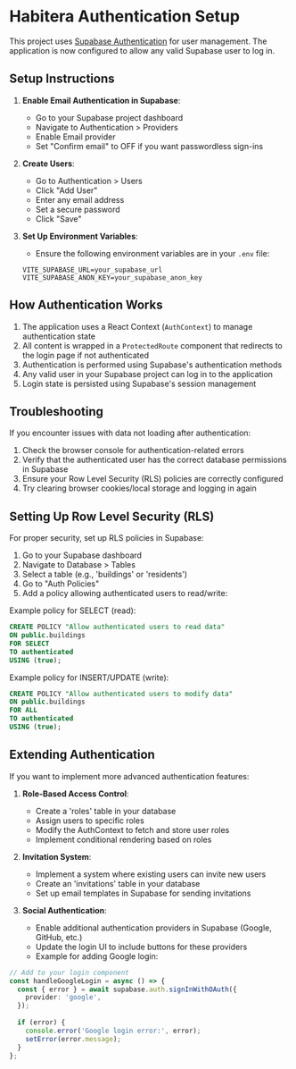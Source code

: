 # Habitera Authentication Setup

This project uses [Supabase Authentication](https://supabase.com/docs/guides/auth) for user management. The application is now configured to allow any valid Supabase user to log in.

## Setup Instructions

1. **Enable Email Authentication in Supabase**:
   - Go to your Supabase project dashboard
   - Navigate to Authentication > Providers
   - Enable Email provider
   - Set "Confirm email" to OFF if you want passwordless sign-ins

2. **Create Users**:
   - Go to Authentication > Users
   - Click "Add User"
   - Enter any email address
   - Set a secure password
   - Click "Save"

3. **Set Up Environment Variables**:
   - Ensure the following environment variables are in your `.env` file:
   ```
   VITE_SUPABASE_URL=your_supabase_url
   VITE_SUPABASE_ANON_KEY=your_supabase_anon_key
   ```

## How Authentication Works

1. The application uses a React Context (`AuthContext`) to manage authentication state
2. All content is wrapped in a `ProtectedRoute` component that redirects to the login page if not authenticated
3. Authentication is performed using Supabase's authentication methods
4. Any valid user in your Supabase project can log in to the application
5. Login state is persisted using Supabase's session management

## Troubleshooting

If you encounter issues with data not loading after authentication:

1. Check the browser console for authentication-related errors
2. Verify that the authenticated user has the correct database permissions in Supabase
3. Ensure your Row Level Security (RLS) policies are correctly configured
4. Try clearing browser cookies/local storage and logging in again

## Setting Up Row Level Security (RLS)

For proper security, set up RLS policies in Supabase:

1. Go to your Supabase dashboard
2. Navigate to Database > Tables
3. Select a table (e.g., 'buildings' or 'residents')
4. Go to "Auth Policies"
5. Add a policy allowing authenticated users to read/write:

Example policy for SELECT (read):
```sql
CREATE POLICY "Allow authenticated users to read data" 
ON public.buildings 
FOR SELECT 
TO authenticated 
USING (true);
```

Example policy for INSERT/UPDATE (write):
```sql
CREATE POLICY "Allow authenticated users to modify data" 
ON public.buildings 
FOR ALL 
TO authenticated 
USING (true);
```

## Extending Authentication

If you want to implement more advanced authentication features:

1. **Role-Based Access Control**:
   - Create a 'roles' table in your database
   - Assign users to specific roles
   - Modify the AuthContext to fetch and store user roles
   - Implement conditional rendering based on roles

2. **Invitation System**:
   - Implement a system where existing users can invite new users
   - Create an 'invitations' table in your database
   - Set up email templates in Supabase for sending invitations

3. **Social Authentication**:
   - Enable additional authentication providers in Supabase (Google, GitHub, etc.)
   - Update the login UI to include buttons for these providers
   - Example for adding Google login:

```typescript
// Add to your login component
const handleGoogleLogin = async () => {
  const { error } = await supabase.auth.signInWithOAuth({
    provider: 'google',
  });
  
  if (error) {
    console.error('Google login error:', error);
    setError(error.message);
  }
};
``` 